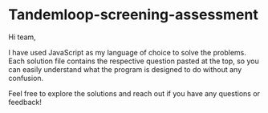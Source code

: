 # Tandemloop-screening-assessment

Hi team,

I have used JavaScript as my language of choice to solve the problems. Each solution file contains the respective question pasted at the top, so you can easily understand what the program is designed to do without any confusion.

Feel free to explore the solutions and reach out if you have any questions or feedback!
